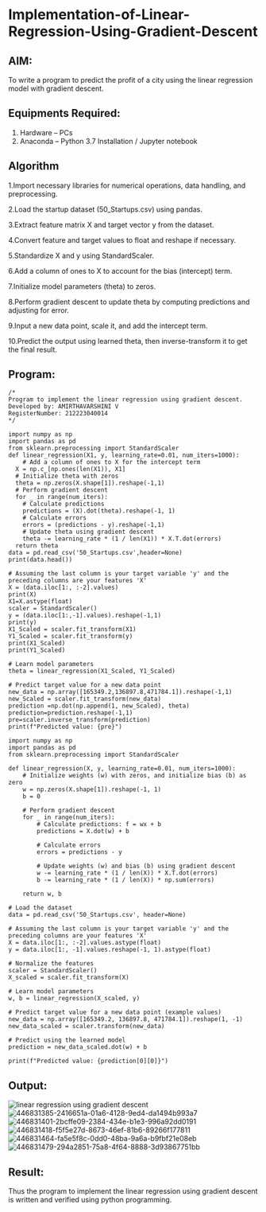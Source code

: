 # Implementation-of-Linear-Regression-Using-Gradient-Descent

## AIM:
To write a program to predict the profit of a city using the linear regression model with gradient descent.

## Equipments Required:
1. Hardware – PCs
2. Anaconda – Python 3.7 Installation / Jupyter notebook

## Algorithm
1.Import necessary libraries for numerical operations, data handling, and preprocessing.

2.Load the startup dataset (50_Startups.csv) using pandas.

3.Extract feature matrix X and target vector y from the dataset.

4.Convert feature and target values to float and reshape if necessary.

5.Standardize X and y using StandardScaler.

6.Add a column of ones to X to account for the bias (intercept) term.

7.Initialize model parameters (theta) to zeros.

8.Perform gradient descent to update theta by computing predictions and adjusting for error.

9.Input a new data point, scale it, and add the intercept term.

10.Predict the output using learned theta, then inverse-transform it to get the final result. 

## Program:
```
/*
Program to implement the linear regression using gradient descent.
Developed by: AMIRTHAVARSHINI V
RegisterNumber: 212223040014
*/
```
```
import numpy as np
import pandas as pd
from sklearn.preprocessing import StandardScaler
def linear_regression(X1, y, learning_rate=0.01, num_iters=1000):
    # Add a column of ones to X for the intercept term
  X = np.c_[np.ones(len(X1)), X1]
  # Initialize theta with zeros
  theta = np.zeros(X.shape[1]).reshape(-1,1)
  # Perform gradient descent
  for _ in range(num_iters):
    # Calculate predictions
    predictions = (X).dot(theta).reshape(-1, 1)
    # Calculate errors
    errors = (predictions - y).reshape(-1,1)
    # Update theta using gradient descent
    theta -= learning_rate * (1 / len(X1)) * X.T.dot(errors)
  return theta
data = pd.read_csv('50_Startups.csv',header=None)
print(data.head())

# Assuming the last column is your target variable 'y' and the preceding columns are your features 'X'
X = (data.iloc[1:, :-2].values)
print(X)
X1=X.astype(float)
scaler = StandardScaler()
y = (data.iloc[1:,-1].values).reshape(-1,1)
print(y)
X1_Scaled = scaler.fit_transform(X1)
Y1_Scaled = scaler.fit_transform(y)
print(X1_Scaled)
print(Y1_Scaled)

# Learn model parameters
theta = linear_regression(X1_Scaled, Y1_Scaled)

# Predict target value for a new data point
new_data = np.array([165349.2,136897.8,471784.1]).reshape(-1,1)
new_Scaled = scaler.fit_transform(new_data)
prediction =np.dot(np.append(1, new_Scaled), theta)
prediction=prediction.reshape(-1,1)
pre=scaler.inverse_transform(prediction)
print(f"Predicted value: {pre}")
```
```
import numpy as np
import pandas as pd
from sklearn.preprocessing import StandardScaler

def linear_regression(X, y, learning_rate=0.01, num_iters=1000):
    # Initialize weights (w) with zeros, and initialize bias (b) as zero
    w = np.zeros(X.shape[1]).reshape(-1, 1)
    b = 0

    # Perform gradient descent
    for _ in range(num_iters):
        # Calculate predictions: f = wx + b
        predictions = X.dot(w) + b

        # Calculate errors
        errors = predictions - y

        # Update weights (w) and bias (b) using gradient descent
        w -= learning_rate * (1 / len(X)) * X.T.dot(errors)
        b -= learning_rate * (1 / len(X)) * np.sum(errors)

    return w, b

# Load the dataset
data = pd.read_csv('50_Startups.csv', header=None)

# Assuming the last column is your target variable 'y' and the preceding columns are your features 'X'
X = data.iloc[1:, :-2].values.astype(float)
y = data.iloc[1:, -1].values.reshape(-1, 1).astype(float)

# Normalize the features
scaler = StandardScaler()
X_scaled = scaler.fit_transform(X)

# Learn model parameters
w, b = linear_regression(X_scaled, y)

# Predict target value for a new data point (example values)
new_data = np.array([165349.2, 136897.8, 471784.1]).reshape(1, -1)
new_data_scaled = scaler.transform(new_data)

# Predict using the learned model
prediction = new_data_scaled.dot(w) + b

print(f"Predicted value: {prediction[0][0]}")
```
## Output:
![linear regression using gradient descent](sam.png)
![446831385-2416651a-01a6-4128-9ed4-da1494b993a7](https://github.com/user-attachments/assets/f78911da-d043-434e-860c-72da3a7a9c38)
![446831401-2bcffe09-2384-434e-b1e3-996a92dd0191](https://github.com/user-attachments/assets/97a05366-82c3-49b8-8b63-2f1ce74de030)
![446831418-f5f5e27d-8673-46ef-81b6-89266f177811](https://github.com/user-attachments/assets/72cc0af0-6464-45eb-b6c0-506eca363565)
![446831464-fa5e5f8c-0dd0-48ba-9a6a-b9fbf21e08eb](https://github.com/user-attachments/assets/70ca66e5-410c-472c-ade8-8acc86eb1d88)
![446831479-294a2851-75a8-4f64-8888-3d93867751bb](https://github.com/user-attachments/assets/d0f67bac-f6df-435f-bd59-e1d180f606fd)


## Result:
Thus the program to implement the linear regression using gradient descent is written and verified using python programming.
